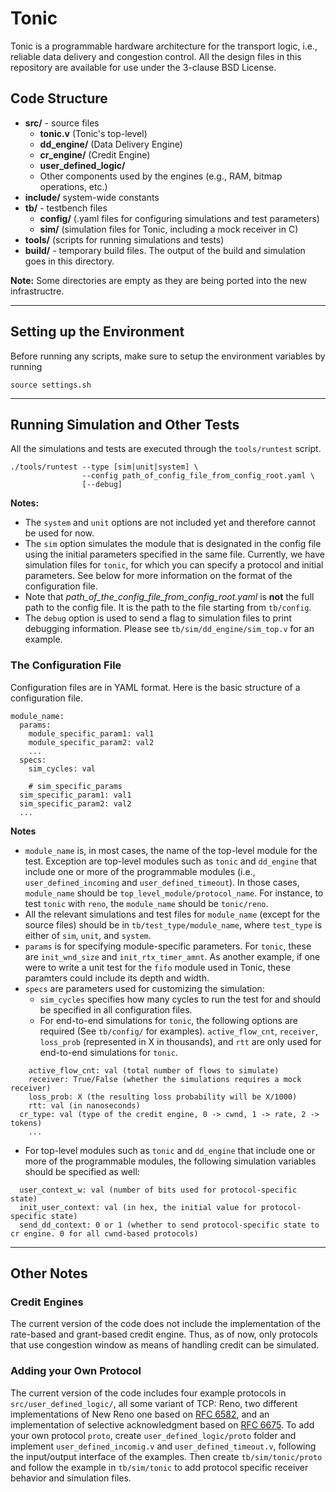 # Tonic

Tonic is a programmable hardware architecture for the transport logic, i.e., reliable data delivery and congestion control. All the design files in this repository are available for use under the 3-clause BSD License.



## Code Structure

- **src/** - source files
  - **tonic.v** (Tonic's top-level)
  - **dd_engine/** (Data Delivery Engine)
  - **cr_engine/** (Credit Engine)
  - **user_defined_logic/**
  - Other components used by the engines (e.g., RAM, bitmap operations, etc.)
- **include/** system-wide constants
- **tb/** - testbench files
  - **config/** (.yaml files for configuring simulations and test parameters)
  - **sim/** (simulation files for Tonic, including a mock receiver in C)
- **tools/** (scripts for running simulations and tests)
- **build/** - temporary build files. The output of the build and simulation goes in this directory.

**Note:** Some directories are empty as they are being ported into the new infrastructre.

----
## Setting up the Environment

Before running any scripts, make sure to setup the environment variables by running

```
source settings.sh
```

----
## Running Simulation and Other Tests

All the simulations and tests are executed through the `tools/runtest` script.

```
./tools/runtest --type [sim|unit|system] \
                --config path_of_config_file_from_config_root.yaml \
                [--debug]
```

**Notes:**
- The `system` and `unit` options are not included yet and therefore cannot be used for now.
- The `sim` option simulates the module that is designated in the config file using the initial parameters specified in the same file. Currently, we have simulation files for `tonic`, for which you can specify a protocol and initial parameters. See below for more information on the format of the configuration file.
- Note that *path_of_the_config_file_from_config_root.yaml* is **not** the full path to the config file. It is the path to the file starting from `tb/config`.
- The `debug` option is used to send a flag to simulation files to print debugging information. Please see `tb/sim/dd_engine/sim_top.v` for an example.

### The Configuration File

Configuration files are in YAML format. Here is the basic structure of a configuration file.

```
module_name:
  params:
    module_specific_param1: val1
    module_specific_param2: val2
    ...
  specs:
    sim_cycles: val

    # sim_specific_params
  sim_specific_param1: val1
  sim_specific_param2: val2
  ...
```

**Notes**
- `module_name` is, in most cases, the name of the top-level module for the test. Exception are top-level modules such as `tonic` and ``dd_engine`` that include one or more of the programmable modules (i.e., `user_defined_incoming` and `user_defined_timeout`). In those cases, `module_name` should be `top_level_module/protocol_name`. For instance, to test `tonic` with `reno`, the `module_name` should be `tonic/reno`.
- All the relevant simulations and test files for `module_name` (except for the source files) should be in  `tb/test_type/module_name`, where `test_type` is either of `sim`, `unit`, and `system`.
- `params` is for specifying module-specific parameters. For `tonic`, these are `init_wnd_size` and `init_rtx_timer_amnt`. As another example, if one were to write a unit test for the `fifo` module used in Tonic, these paramters could include its depth and width. 
- `specs` are parameters used for customizing the simulation:
  - `sim_cycles` specifies how many cycles to run the test for and should be specified in all configuration files.
  - For end-to-end simulations for `tonic`, the following options are required (See `tb/config/` for examples). 
`active_flow_cnt`, `receiver`, `loss_prob` (represented in X in thousands), and `rtt` are only used for end-to-end simulations for `tonic`. 
```
    active_flow_cnt: val (total number of flows to simulate)
    receiver: True/False (whether the simulations requires a mock receiver)
    loss_prob: X (the resulting loss probability will be X/1000)
    rtt: val (in nanoseconds)
  cr_type: val (type of the credit engine, 0 -> cwnd, 1 -> rate, 2 -> tokens)
    ...
```
- For top-level modules such as `tonic` and ``dd_engine`` that include one or more of the programmable modules, the following simulation variables should be specified as well: 
```
  user_context_w: val (number of bits used for protocol-specific state)
  init_user_context: val (in hex, the initial value for protocol-specific state)
  send_dd_context: 0 or 1 (whether to send protocol-specific state to cr engine. 0 for all cwnd-based protocols)
```
----
## Other Notes

### Credit Engines
The current version of the code does not include the implementation of the rate-based and grant-based credit engine. Thus, as of now, only protocols that use congestion window as means of handling credit can be simulated.

### Adding your Own Protocol

The current version of the code includes four example protocols in `src/user_defined_logic/`, all some variant of TCP: Reno, two different implementations of New Reno one based on [RFC 6582](https://tools.ietf.org/html/rfc6582), and an implementation of selective acknowledgment based on [RFC 6675](https://tools.ietf.org/html/rfc6675). To add your own protocol `proto`, create `user_defined_logic/proto` folder and implement `user_defined_incomig.v` and `user_defined_timeout.v`, following the input/output interface of the examples. Then create `tb/sim/tonic/proto` and follow the example in `tb/sim/tonic` to add protocol specific receiver behavior and simulation files.

